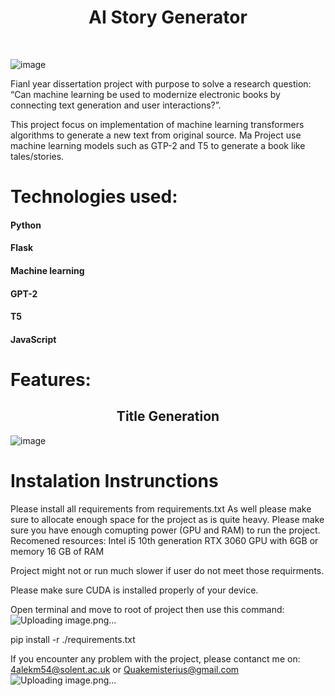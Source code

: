 
<h1 align="center"> AI Story Generator </h1> <br>

![image](https://user-images.githubusercontent.com/55873838/186183794-05e75e85-5d77-4aaf-8e42-7052cbead40a.png)


Fianl year dissertation project with purpose to solve a research question: “Can machine learning be used to modernize electronic books by connecting text generation and user interactions?”. 

This project focus on implementation of machine learning transformers algorithms to generate a new text from original source. Ma
Project use machine learning models such as GTP-2 and T5 to generate a book like tales/stories.

<h1>Technologies used:</h1>
<h4>Python</h4>
<h4>Flask</h4>
<h4>Machine learning</h4>
<h4>GPT-2</h4>
<h4>T5</h4>
<h4>JavaScript</h4>


 

<h1>Features:</h1>
<h2 align="center">Title Generation</h2>
<p align="center" >
  
![image](https://user-images.githubusercontent.com/55873838/186206578-f44e7c08-0e86-4d27-af29-9836912f4d39.png)

</p>

<h1>Instalation Instrunctions </h1>
Please install all requirements from requirements.txt
As well please make sure to allocate enough space for the project as is quite heavy. 
Please make sure you have enough comupting power (GPU and RAM) to run the project. 
Recomened resources:
Intel i5 10th generation
RTX 3060 GPU with 6GB or memory
16 GB of RAM

Project might not or run much slower if user do not meet those requirments. 

Please make sure CUDA is installed properly of your device. 

Open terminal and move to root of project then use this command:![Uploading image.png…]()

pip install -r ./requirements.txt

If you encounter any problem with the project, please contanct me on:
4alekm54@solent.ac.uk
or
Quakemisterius@gmail.com
![Uploading image.png…]()
